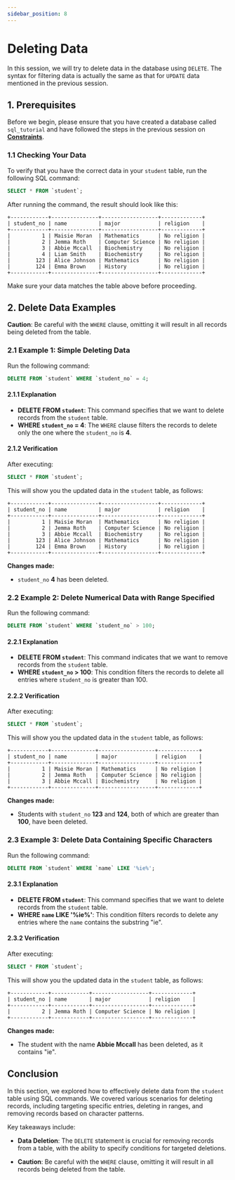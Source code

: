 ```yaml
---
sidebar_position: 8
---
```


# Deleting Data

In this session, we will try to delete data in the database using `DELETE`. The syntax for filtering data is actually the same as that for `UPDATE` data mentioned in the previous session.

## 1. Prerequisites

Before we begin, please ensure that you have created a database called `sql_tutorial` and have followed the steps in the previous session on [**Constraints**](/docs/MySQL/Update_Data).

### 1.1 Checking Your Data

To verify that you have the correct data in your `student` table, run the following SQL command:

```sql
SELECT * FROM `student`;
```

After running the command, the result should look like this:

```
+------------+---------------+------------------+-------------+
| student_no | name          | major            | religion    |
+------------+---------------+------------------+-------------+
|          1 | Maisie Moran  | Mathematics      | No religion |
|          2 | Jemma Roth    | Computer Science | No religion |
|          3 | Abbie Mccall  | Biochemistry     | No religion |
|          4 | Liam Smith    | Biochemistry     | No religion |
|        123 | Alice Johnson | Mathematics      | No religion |
|        124 | Emma Brown    | History          | No religion |
+------------+---------------+------------------+-------------+
```

Make sure your data matches the table above before proceeding.

## 2. Delete Data Examples

**Caution**: Be careful with the `WHERE` clause, omitting it will result in all records being deleted from the table.

### 2.1 Example 1: Simple Deleting Data

Run the following command:

```sql
DELETE FROM `student` WHERE `student_no` = 4;
```

#### 2.1.1 Explanation

- **DELETE FROM `student`**: This command specifies that we want to delete records from the `student` table.
- **WHERE `student_no` = 4**: The `WHERE` clause filters the records to delete only the one where the `student_no` is **4**.

#### 2.1.2 Verification

After executing:

```sql
SELECT * FROM `student`;
```

This will show you the updated data in the `student` table, as follows:

```
+------------+---------------+------------------+-------------+
| student_no | name          | major            | religion    |
+------------+---------------+------------------+-------------+
|          1 | Maisie Moran  | Mathematics      | No religion |
|          2 | Jemma Roth    | Computer Science | No religion |
|          3 | Abbie Mccall  | Biochemistry     | No religion |
|        123 | Alice Johnson | Mathematics      | No religion |
|        124 | Emma Brown    | History          | No religion |
+------------+---------------+------------------+-------------+
```

**Changes made:**
- `student_no` **4** has been deleted.

### 2.2 Example 2: Delete Numerical Data with Range Specified

Run the following command:

```sql
DELETE FROM `student` WHERE `student_no` > 100;
```

#### 2.2.1 Explanation

- **DELETE FROM `student`**: This command indicates that we want to remove records from the `student` table.
- **WHERE `student_no` > 100**: This condition filters the records to delete all entries where `student_no` is greater than 100.

#### 2.2.2 Verification

After executing:

```sql
SELECT * FROM `student`;
```

This will show you the updated data in the `student` table, as follows:

```
+------------+--------------+------------------+-------------+
| student_no | name         | major            | religion    |
+------------+--------------+------------------+-------------+
|          1 | Maisie Moran | Mathematics      | No religion |
|          2 | Jemma Roth   | Computer Science | No religion |
|          3 | Abbie Mccall | Biochemistry     | No religion |
+------------+--------------+------------------+-------------+
```

**Changes made:**
- Students with `student_no` **123** and **124**, both of which are greater than **100**, have been deleted.

### 2.3 Example 3: Delete Data Containing Specific Characters

Run the following command:

```sql
DELETE FROM `student` WHERE `name` LIKE '%ie%';
```

#### 2.3.1 Explanation

- **DELETE FROM `student`**: This command specifies that we want to delete records from the `student` table.
- **WHERE `name` LIKE '%ie%'**: This condition filters records to delete any entries where the `name` contains the substring "ie".

#### 2.3.2 Verification

After executing:

```sql
SELECT * FROM `student`;
```

This will show you the updated data in the `student` table, as follows:

```
+------------+------------+------------------+-------------+
| student_no | name       | major            | religion    |
+------------+------------+------------------+-------------+
|          2 | Jemma Roth | Computer Science | No religion |
+------------+------------+------------------+-------------+
```

**Changes made:**
- The student with the name **Abbie Mccall** has been deleted, as it contains "ie".

## Conclusion

In this section, we explored how to effectively delete data from the `student` table using SQL commands. We covered various scenarios for deleting records, including targeting specific entries, deleting in ranges, and removing records based on character patterns.

Key takeaways include:

- **Data Deletion**: The `DELETE` statement is crucial for removing records from a table, with the ability to specify conditions for targeted deletions.

- **Caution**: Be careful with the `WHERE` clause, omitting it will result in all records being deleted from the table.